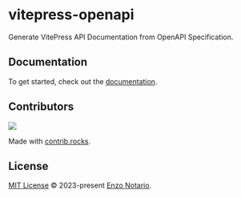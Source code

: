 # vitepress-openapi

Generate VitePress API Documentation from OpenAPI Specification.

## Documentation

To get started, check out the [documentation](https://vitepress-openapi.vercel.app/).

## Contributors

<a href="https://github.com/enzonotario/vitepress-openapi/graphs/contributors">
  <img src="https://contrib.rocks/image?repo=enzonotario/vitepress-openapi" />
</a>

Made with [contrib.rocks](https://contrib.rocks).

## License

[MIT License](./LICENSE) © 2023-present [Enzo Notario](https://github.com/enzonotario).
